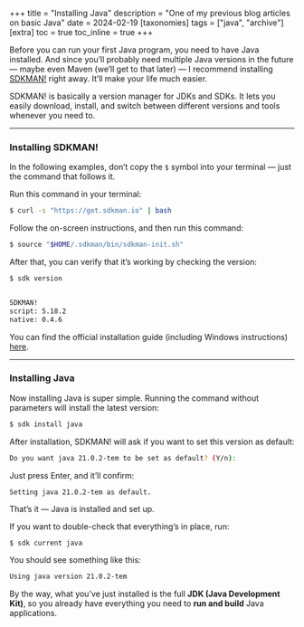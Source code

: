 +++
title = "Installing Java"
description = "One of my previous blog articles on basic Java"
date = 2024-02-19
[taxonomies]
tags = ["java", "archive"]
[extra]
toc = true
toc_inline = true
+++

Before you can run your first Java program, you need to have Java installed.
And since you’ll probably need multiple Java versions in the future — maybe even Maven (we’ll get to that later) —
I recommend installing [SDKMAN!](https://sdkman.io/) right away. It’ll make your life much easier.

SDKMAN! is basically a version manager for JDKs and SDKs.
It lets you easily download, install, and switch between different versions and tools whenever you need to.

---

### Installing SDKMAN!

In the following examples, don’t copy the `$` symbol into your terminal — just the command that follows it.

Run this command in your terminal:

```bash
$ curl -s "https://get.sdkman.io" | bash
```

Follow the on-screen instructions, and then run this command:

```bash
$ source "$HOME/.sdkman/bin/sdkman-init.sh"
```

After that, you can verify that it’s working by checking the version:

```bash
$ sdk version


SDKMAN!
script: 5.18.2
native: 0.4.6
```

You can find the official installation guide (including Windows instructions) [here](https://sdkman.io/install).

---

### Installing Java

Now installing Java is super simple.
Running the command without parameters will install the latest version:

```bash
$ sdk install java
```

After installation, SDKMAN! will ask if you want to set this version as default:

```bash
Do you want java 21.0.2-tem to be set as default? (Y/n):
```

Just press Enter, and it’ll confirm:

```
Setting java 21.0.2-tem as default.
```

That’s it — Java is installed and set up.

If you want to double-check that everything’s in place, run:

```bash
$ sdk current java
```

You should see something like this:

```bash
Using java version 21.0.2-tem
```

By the way, what you’ve just installed is the full **JDK (Java Development Kit)**,
so you already have everything you need to **run and build** Java applications.

